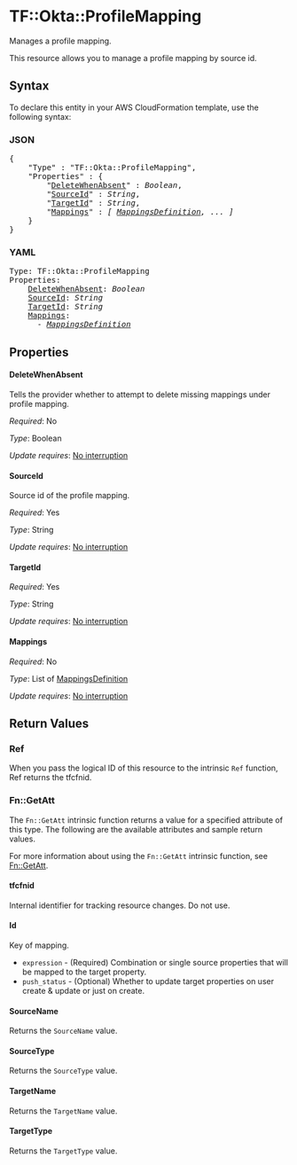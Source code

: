 # TF::Okta::ProfileMapping

Manages a profile mapping.

This resource allows you to manage a profile mapping by source id.

## Syntax

To declare this entity in your AWS CloudFormation template, use the following syntax:

### JSON

<pre>
{
    "Type" : "TF::Okta::ProfileMapping",
    "Properties" : {
        "<a href="#deletewhenabsent" title="DeleteWhenAbsent">DeleteWhenAbsent</a>" : <i>Boolean</i>,
        "<a href="#sourceid" title="SourceId">SourceId</a>" : <i>String</i>,
        "<a href="#targetid" title="TargetId">TargetId</a>" : <i>String</i>,
        "<a href="#mappings" title="Mappings">Mappings</a>" : <i>[ <a href="mappingsdefinition.md">MappingsDefinition</a>, ... ]</i>
    }
}
</pre>

### YAML

<pre>
Type: TF::Okta::ProfileMapping
Properties:
    <a href="#deletewhenabsent" title="DeleteWhenAbsent">DeleteWhenAbsent</a>: <i>Boolean</i>
    <a href="#sourceid" title="SourceId">SourceId</a>: <i>String</i>
    <a href="#targetid" title="TargetId">TargetId</a>: <i>String</i>
    <a href="#mappings" title="Mappings">Mappings</a>: <i>
      - <a href="mappingsdefinition.md">MappingsDefinition</a></i>
</pre>

## Properties

#### DeleteWhenAbsent

Tells the provider whether to attempt to delete missing mappings under profile mapping.

_Required_: No

_Type_: Boolean

_Update requires_: [No interruption](https://docs.aws.amazon.com/AWSCloudFormation/latest/UserGuide/using-cfn-updating-stacks-update-behaviors.html#update-no-interrupt)

#### SourceId

Source id of the profile mapping.

_Required_: Yes

_Type_: String

_Update requires_: [No interruption](https://docs.aws.amazon.com/AWSCloudFormation/latest/UserGuide/using-cfn-updating-stacks-update-behaviors.html#update-no-interrupt)

#### TargetId

_Required_: Yes

_Type_: String

_Update requires_: [No interruption](https://docs.aws.amazon.com/AWSCloudFormation/latest/UserGuide/using-cfn-updating-stacks-update-behaviors.html#update-no-interrupt)

#### Mappings

_Required_: No

_Type_: List of <a href="mappingsdefinition.md">MappingsDefinition</a>

_Update requires_: [No interruption](https://docs.aws.amazon.com/AWSCloudFormation/latest/UserGuide/using-cfn-updating-stacks-update-behaviors.html#update-no-interrupt)

## Return Values

### Ref

When you pass the logical ID of this resource to the intrinsic `Ref` function, Ref returns the tfcfnid.

### Fn::GetAtt

The `Fn::GetAtt` intrinsic function returns a value for a specified attribute of this type. The following are the available attributes and sample return values.

For more information about using the `Fn::GetAtt` intrinsic function, see [Fn::GetAtt](https://docs.aws.amazon.com/AWSCloudFormation/latest/UserGuide/intrinsic-function-reference-getatt.html).

#### tfcfnid

Internal identifier for tracking resource changes. Do not use.

#### Id

Key of mapping.
- `expression` - (Required) Combination or single source properties that will be mapped to the target property.
- `push_status` - (Optional) Whether to update target properties on user create & update or just on create.

#### SourceName

Returns the <code>SourceName</code> value.

#### SourceType

Returns the <code>SourceType</code> value.

#### TargetName

Returns the <code>TargetName</code> value.

#### TargetType

Returns the <code>TargetType</code> value.

